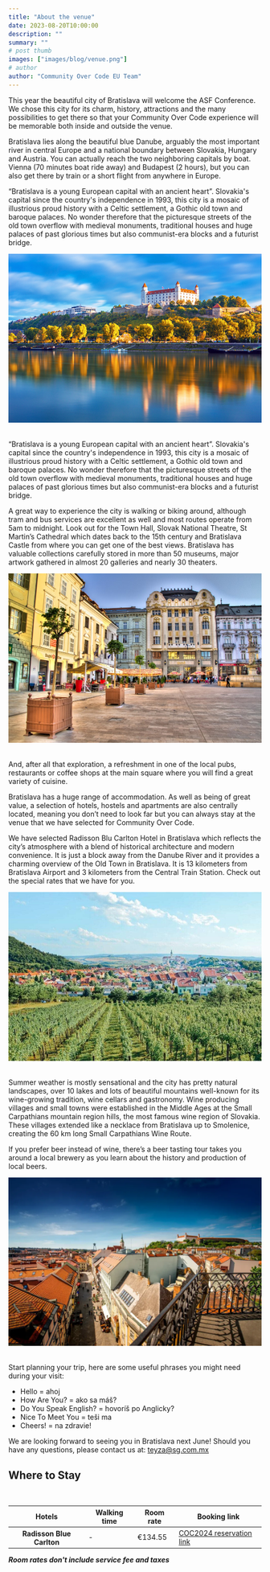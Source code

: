 ```yaml
---
title: "About the venue"
date: 2023-08-20T10:00:00
description: ""
summary: ""
# post thumb
images: ["images/blog/venue.png"]
# author
author: "Community Over Code EU Team"
---
```



  <div class="row">
    <div class="col-sm ">
      <p>This year the beautiful city of Bratislava will welcome the ASF Conference. We chose this city for its charm, history, attractions and the many possibilities to get there so that your Community Over Code experience will be memorable both inside and outside the venue.</p>
      <p class="text-justify">Bratislava lies along the beautiful blue Danube, arguably the most important river in central Europe and a national boundary between Slovakia, Hungary and Austria. You can actually reach the two neighboring capitals by boat. Vienna (70 minutes boat ride away) and Budapest (2 hours), but you can also get there by train or a short flight from anywhere in Europe.</p>
      <p class="text-justify">“Bratislava is a young European capital with an ancient heart”. Slovakia's capital since the country's independence in 1993, this city is a mosaic of illustrious proud history with a Celtic settlement, a Gothic old town and baroque palaces. No wonder therefore that the picturesque streets of the old town overflow with medieval monuments, traditional houses and huge palaces of past glorious times but also communist-era blocks and a futurist bridge.</p>
    </div>
    <div class="col-sm">
      <img class="img-fluid mx-auto d-block mb-1" src="/images/blog/images-bratislava1.jpg">
    </div>

  </div>

<br>

  <div class="row">
    <div class="col-sm">
      <p class="text-justify">“Bratislava is a young European capital with an ancient heart”. Slovakia's capital since the country's independence in 1993, this city is a mosaic of illustrious proud history with a Celtic settlement, a Gothic old town and baroque palaces. No wonder therefore that the picturesque streets of the old town overflow with medieval monuments, traditional houses and huge palaces of past glorious times but also communist-era blocks and a futurist bridge.</p>
      <p class="text-justify">A great way to experience the city is walking or biking around, although tram and bus services are excellent as well and most routes operate from 5am to midnight. Look out for the Town Hall, Slovak National Theatre, St Martin’s Cathedral which dates back to the 15th century and Bratislava Castle from where you can get one of the best views. Bratislava has valuable collections carefully stored in more than 50 museums, major artwork gathered in almost 20 galleries and nearly 30 theaters.</p>
    </div>
    <div class="col-sm">
      <img class="img-fluid mx-auto d-block mb-1" src="/images/blog/images-bratislava2.jpg">
    </div>
  </div>

<br>

  <div class="row">
    <div class="col-sm">
      <p class="text-justify">And, after all that exploration, a refreshment in one of the local pubs, restaurants or coffee shops at the main square where you will find a great variety of cuisine.</p>
      <p class="text-justify">Bratislava has a huge range of accommodation. As well as being of great value, a selection of hotels, hostels and apartments are also centrally located, meaning you don’t need to look far but you can always stay at the venue that we have selected for Community Over Code.</p>
      <p class="text-justify">We have selected Radisson Blu Carlton Hotel in Bratislava which reflects the city’s atmosphere with a blend of historical architecture and modern convenience. It is just a block away from the Danube River and it provides a charming overview of the Old Town in Bratislava. It is 13 kilometers from Bratislava Airport and 3 kilometers from the Central Train Station. Check out the special rates that we have for you.</p>
    </div>
    <div class="col-sm">
      <img class="img-fluid mx-auto d-block mb-1" src="/images/blog/images-bratislava3.jpg">
    </div>
  </div>

<br>

  <div class="row">
    <div class="col-sm">
      <p class="text-justify">Summer weather is mostly sensational and the city has pretty natural landscapes, over 10 lakes and lots of beautiful mountains well-known for its wine-growing tradition, wine cellars and gastronomy. Wine producing villages and small towns were established in the Middle Ages at  the Small Carpathians mountain region hills, the most famous wine region of Slovakia. These villages extended like a necklace from Bratislava up to Smolenice, creating the 60 km long Small Carpathians Wine Route.</p>
      <p class="text-justify">If you prefer beer instead of wine, there’s a beer tasting tour takes you around a local brewery as you learn about the history and production of local beers.</p>
    </div>
    <div class="col-sm">
      <img class="img-fluid mx-auto d-block mb-1" src="/images/blog/image3.webp">
    </div>
  </div>


<br>

Start planning your trip, here are some useful phrases you might need during your visit: 

* Hello = ahoj
* How Are You? = ako sa máš?
* Do You Speak English? = hovoríš po Anglicky?
* Nice To Meet You = teši ma
* Cheers! = na zdravie!

We are looking forward to seeing you in Bratislava next June! Should you have any questions, please contact us at: teyza@sg.com.mx


<a id="lodging"></a>
<h2 id="discounts" class="text-center">Where to Stay</h2>

<br>


<table class="table" style="background-color: transparent !important;">
    <tr>
      <th scope="col">Hotels</th>
      <th scope="col">Walking time</th>
      <th scope="col">Room rate</th>
      <th scope="col">Booking link</th>
    </tr>
  <tbody>
    <tr>
      <th scope="row">Radisson Blue Carlton</th>
      <td>-</td>
      <td>€134.55</td>
      <td><a href="http://tinyurl.com/mupc3fhk">COC2024 reservation link</td>
    </tr>
  </tbody>
</table>

   
***Room rates don't include service fee and taxes***